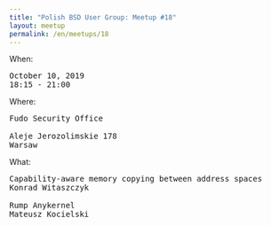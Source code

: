 ```yaml
---
title: "Polish BSD User Group: Meetup #18"
layout: meetup
permalink: /en/meetups/18
---
```

When:
<pre>
October 10, 2019
18:15 - 21:00
</pre>
Where:
<pre>
Fudo Security Office

Aleje Jerozolimskie 178
Warsaw
</pre>
What:

<pre style="white-space: pre-wrap;">
Capability-aware memory copying between address spaces
Konrad Witaszczyk

Rump Anykernel
Mateusz Kocielski
</pre>
